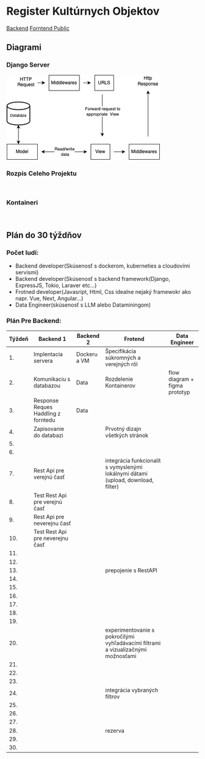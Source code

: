 # Register Kultúrnych Objektov

[Backend](https://github.com/nabrezie/backend)
[Forntend Public](https://github.com/nabrezie/verejny-register)
## Diagrami
### Django Server
![Server](https://github.com/nabrezie/.github/blob/main/profile/Server.png)

### Rozpis Celeho Projektu
![]()

### Kontaineri
![]()

## Plán do 30 týždňov
### Počet ludí:
- Backend developer(Skúsenosť s dockerom, kuberneties a cloudovími servismi)
- Backend developer(Skúsenosť s backend framework(Django, ExpressJS, Tokio, Laraver etc...)
- Frotned developer(Javasript, Html, Css idealne nejaký framewokr ako napr. Vue, Next, Angular...)
- Data Engineer(skúsenosť s LLM alebo Dataminingom)

### Plán Pre Backend:
| Týždeň| Backend 1 | Backend 2 | Frotend | Data Engineer |
|-------|--------------------------------------|----------| ---------- | ----------
| 1.    | Implentacia servera                  | Dockeru a VM    | Špecifikácia súkromných a verejných rôl |
| 2.    | Komunikaciu s databazou| Data        | Rozdelenie Kontainerov | flow diagram + figma prototyp |
| 3.    | Response Reques Haddling z forntedu  | Data     |
| 4.    | Zapisovanie do databazi              || Prvotný dizajn všetkých stránok |
| 5.    |        |
| 6.    |     |
| 7.    | Rest Api pre verejnú časť            ||integrácia funkcionalít s vymyslenými lokálnymi dátami (upload, download, filter)|
| 8.    | Test Rest Api pre verejnú časť       |
| 9.    | Rest Api pre neverejnu časť   
| 10.   | Test Rest Api pre neverejnu časť 
| 11.   |
| 12.   |
| 13.   | | | prepojenie s RestAPI |
| 14.   |
| 15.   |
| 16.   |
| 17.   |
| 18.   |
| 19.   |
| 20.   | | | experimentovanie s pokročilými vyhľadávacími filtrami a vizualizačnými možnosťami |
| 21.   |
| 22.   |
| 23.   |
| 24.   | | |  integrácia vybraných filtrov |
| 25.   |
| 26.   |
| 27.   |
| 28.   | | | rezerva |
| 29.   |
| 30.   |

